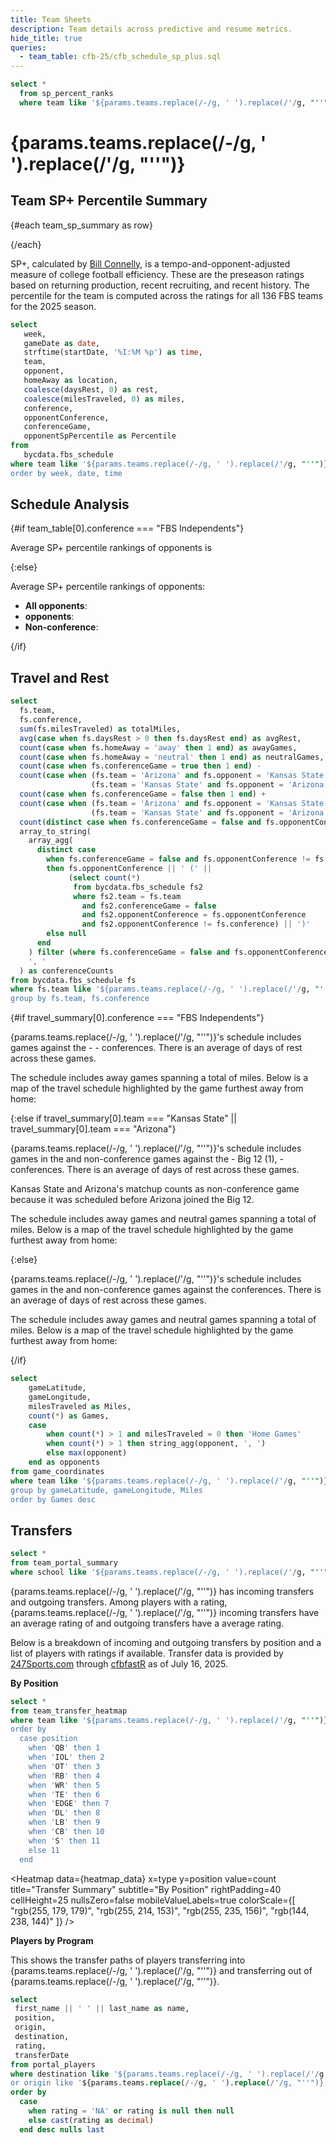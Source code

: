 ```yaml
---
title: Team Sheets
description: Team details across predictive and resume metrics.
hide_title: true
queries:
  - team_table: cfb-25/cfb_schedule_sp_plus.sql
---
```


```sql team_sp_summary
select *
  from sp_percent_ranks
  where team like '${params.teams.replace(/-/g, ' ').replace(/'/g, "''")}' 
```

# {params.teams.replace(/-/g, ' ').replace(/'/g, "''")}

## Team SP+ Percentile Summary

{#each team_sp_summary as row}

<BigValue
  data={row}
  value=spPercentile
  title="Overall"
  fmt='pct1'
/>

<BigValue
  data={row}
  value=offPercentile
  title="Offense"
  fmt='pct1'
/>

<BigValue
  data={row}
  value=defPercentile
  title="Defense"
  fmt='pct1'
/>

<BigValue
  data={row}
  value=specTeamsPercentile
  title="Special Teams"
  fmt='pct1'
/>
{/each}

SP+, calculated by [Bill Connelly](https://bsky.app/profile/espnbillc.bsky.social), is a tempo-and-opponent-adjusted measure of college football efficiency. These are the preseason ratings based on returning production, recent recruiting, and recent history. The percentile for the team is computed across the ratings for all 136 FBS teams for the 2025 season.


```sql team_sched 
select
   week,
   gameDate as date,
   strftime(startDate, '%I:%M %p') as time,
   team,
   opponent,
   homeAway as location,
   coalesce(daysRest, 0) as rest,
   coalesce(milesTraveled, 0) as miles,
   conference,
   opponentConference,
   conferenceGame,
   opponentSpPercentile as Percentile
from
   bycdata.fbs_schedule
where team like '${params.teams.replace(/-/g, ' ').replace(/'/g, "''")}' 
order by week, date, time
```

## Schedule Analysis

{#if team_table[0].conference === "FBS Independents"}

Average SP+ percentile rankings of opponents is <Value data={team_table} column='avgOppSp' fmt=pct1/>

{:else}

Average SP+ percentile rankings of opponents:

- **All opponents**: <Value data={team_table} column='avgOppSp' fmt=pct1/>
- **<Value data={team_table} column='conference'/> opponents**: <Value data={team_table} column='avgOppSpConf' fmt=pct1/>
- **Non-conference**: <Value data={team_table} column='avgOppSpNonCon' fmt=pct1/>

{/if}

<DataTable data={team_sched} rows=15 rowNumbers=true>
  <Column id=week title="Week"/>
  <Column id=date fmt=m/d/y title="Date"/>
  <Column id=opponent title="Opponent"/>
  <Column id=location title="Location" colGroup="Difficulty"/>
  <Column id=rest fmt=num title="Rest" colGroup="Difficulty"/>
  <Column id=miles fmt=num0 title="Miles" colGroup="Difficulty"/>
  <Column id=Percentile fmt=pct1 contentType=bar barColor=#c3f6c3 backgroundColor=#fbb0a9 title="Opp SP+ %" colGroup="Difficulty"/>
</DataTable>


<BarChart 
    data={team_sched}
    title='Opponent Strength'
    subtitle='Measured by SP+ percentile'
    x=opponent
    y=Percentile
    swapXY=true
    yFmt=pct1
/>

## Travel and Rest 

```sql travel_summary
select 
  fs.team,
  fs.conference,
  sum(fs.milesTraveled) as totalMiles,
  avg(case when fs.daysRest > 0 then fs.daysRest end) as avgRest,
  count(case when fs.homeAway = 'away' then 1 end) as awayGames,
  count(case when fs.homeAway = 'neutral' then 1 end) as neutralGames,
  count(case when fs.conferenceGame = true then 1 end) - 
  count(case when (fs.team = 'Arizona' and fs.opponent = 'Kansas State') or 
                  (fs.team = 'Kansas State' and fs.opponent = 'Arizona') then 1 end) as conferenceGames,
  count(case when fs.conferenceGame = false then 1 end) + 
  count(case when (fs.team = 'Arizona' and fs.opponent = 'Kansas State') or 
                  (fs.team = 'Kansas State' and fs.opponent = 'Arizona') then 1 end) as nonConferenceGames,
  count(distinct case when fs.conferenceGame = false and fs.opponentConference != fs.conference then fs.opponentConference end) as distinctConferences,
  array_to_string(
    array_agg(
      distinct case 
        when fs.conferenceGame = false and fs.opponentConference != fs.conference
        then fs.opponentConference || ' (' || 
             (select count(*) 
              from bycdata.fbs_schedule fs2 
              where fs2.team = fs.team 
                and fs2.conferenceGame = false 
                and fs2.opponentConference = fs.opponentConference
                and fs2.opponentConference != fs.conference) || ')'
        else null 
      end
    ) filter (where fs.conferenceGame = false and fs.opponentConference != fs.conference), 
    ', '
  ) as conferenceCounts
from bycdata.fbs_schedule fs
where fs.team like '${params.teams.replace(/-/g, ' ').replace(/'/g, "''")}'
group by fs.team, fs.conference
```

{#if travel_summary[0].conference === "FBS Independents"}

{params.teams.replace(/-/g, ' ').replace(/'/g, "''")}'s schedule includes <Value data={travel_summary} column='nonConferenceGames' fmt="num"/>  games against the - <Value data={travel_summary} column='conferenceCounts'/> - conferences. There is an average of <Value data={travel_summary} column='avgRest' fmt="num1"/> days of rest across these games. 

The schedule includes <Value data={travel_summary} column='awayGames' fmt="num"/> away games spanning a total of <Value data={travel_summary} column='totalMiles' fmt="num0"/> miles. Below is a map of the travel schedule highlighted by the game furthest away from home: 

{:else if travel_summary[0].team === "Kansas State" || travel_summary[0].team === "Arizona"}

{params.teams.replace(/-/g, ' ').replace(/'/g, "''")}'s schedule includes <Value data={travel_summary} column='conferenceGames' fmt="num"/> games in the <Value data={travel_summary} column='conference'/> and <Value data={travel_summary} column='nonConferenceGames' fmt="num"/> non-conference games against the - Big 12 (1), <Value data={travel_summary} column='conferenceCounts'/> - conferences. There is an average of <Value data={travel_summary} column='avgRest' fmt="num1"/> days of rest across these games. 

<Alert>
Kansas State and Arizona's matchup counts as non-conference game because it was scheduled before Arizona joined the Big 12.
</Alert>

The schedule includes <Value data={travel_summary} column='awayGames' fmt="num"/> away games and <Value data={travel_summary} column='neutralGames' fmt="num"/> neutral games spanning a total of <Value data={travel_summary} column='totalMiles' fmt="num0"/> miles. Below is a map of the travel schedule highlighted by the game furthest away from home: 

{:else}

{params.teams.replace(/-/g, ' ').replace(/'/g, "''")}'s schedule includes <Value data={travel_summary} column='conferenceGames' fmt="num"/> games in the <Value data={travel_summary} column='conference'/> and <Value data={travel_summary} column='nonConferenceGames' fmt="num"/> non-conference games against the <Value data={travel_summary} column='conferenceCounts'/> conferences. There is an average of <Value data={travel_summary} column='avgRest' fmt="num1"/> days of rest across these games. 

The schedule includes <Value data={travel_summary} column='awayGames' fmt="num"/> away games and <Value data={travel_summary} column='neutralGames' fmt="num"/> neutral games spanning a total of <Value data={travel_summary} column='totalMiles' fmt="num0"/> miles. Below is a map of the travel schedule highlighted by the game furthest away from home: 

{/if}

```sql game_coordinates
select 
    gameLatitude,
    gameLongitude,
    milesTraveled as Miles,
    count(*) as Games,
    case 
        when count(*) > 1 and milesTraveled = 0 then 'Home Games'
        when count(*) > 1 then string_agg(opponent, ', ')
        else max(opponent)
    end as opponents
from game_coordinates
where team like '${params.teams.replace(/-/g, ' ').replace(/'/g, "''")}' 
group by gameLatitude, gameLongitude, Miles
order by Games desc
```

<BaseMap>
   <Points data={game_coordinates} lat=gameLatitude long=gameLongitude color=#179917/>
  <Bubbles 
    data={game_coordinates}
    lat=gameLatitude
    long=gameLongitude
    size=Games
    sizeFmt=num
    value=Miles
    valueFmt=num
    pointName=opponents
    colorPalette={['green','yellow','orange','red']}
    opacity=0.5
  />
</BaseMap>

## Transfers

```sql transfer_summary
select *
from team_portal_summary
where school like '${params.teams.replace(/-/g, ' ').replace(/'/g, "''")}' 
```

{params.teams.replace(/-/g, ' ').replace(/'/g, "''")} has <Value data={transfer_summary} column='incomingCount' fmt="num"/> incoming transfers and <Value data={transfer_summary} column='outgoingCount' fmt="num"/> outgoing transfers. Among players with a rating, {params.teams.replace(/-/g, ' ').replace(/'/g, "''")} incoming transfers have an average rating of <Value data={transfer_summary} column='incomingAvgRating' fmt="num2"/> and outgoing transfers have a <Value data={transfer_summary} column='outgoingAvgRating' fmt="num2"/> average rating.

Below is a breakdown of incoming and outgoing transfers by position and a list of players with ratings if available. Transfer data is provided by [247Sports.com](https://247sports.com/season/2025-football/transferteamrankings/) through [cfbfastR](https://cfbfastr.sportsdataverse.org/reference/cfbd_recruiting_transfer_portal.html) as of July 16, 2025. 

**By Position** 

```sql heatmap_data 
select * 
from team_transfer_heatmap
where team like '${params.teams.replace(/-/g, ' ').replace(/'/g, "''")}' 
order by 
  case position
    when 'QB' then 1
    when 'IOL' then 2
    when 'OT' then 3
    when 'RB' then 4
    when 'WR' then 5
    when 'TE' then 6
    when 'EDGE' then 7
    when 'DL' then 8
    when 'LB' then 9
    when 'CB' then 10
    when 'S' then 11
    else 11
  end
```

<Heatmap 
    data={heatmap_data} 
    x=type 
    y=position 
    value=count 
    title="Transfer Summary"
    subtitle="By Position"
    rightPadding=40
    cellHeight=25
    nullsZero=false
    mobileValueLabels=true
    colorScale={[
        "rgb(255, 179, 179)", "rgb(255, 214, 153)",
        "rgb(255, 235, 156)",  "rgb(144, 238, 144)"
    ]}
/>


**Players by Program**

This shows the transfer paths of players transferring into {params.teams.replace(/-/g, ' ').replace(/'/g, "''")} and transferring out of {params.teams.replace(/-/g, ' ').replace(/'/g, "''")}. 

```sql portal_players
select 
 first_name || ' ' || last_name as name,
 position,
 origin,
 destination,
 rating,
 transferDate
from portal_players
where destination like '${params.teams.replace(/-/g, ' ').replace(/'/g, "''")}'
or origin like '${params.teams.replace(/-/g, ' ').replace(/'/g, "''")}'
order by 
  case 
    when rating = 'NA' or rating is null then null 
    else cast(rating as decimal) 
  end desc nulls last
```


<DataTable data={portal_players} rows=50 rowNumbers=true>
  <Column id=name title="Name"/>
  <Column id=position/>
  <Column id=rating fmt=num/>
  <Column id=origin title="From"/>
  <Column id=destination title="To"/>
  <Column id=transferDate fmt=m/d/y title="Date"/>
</DataTable>